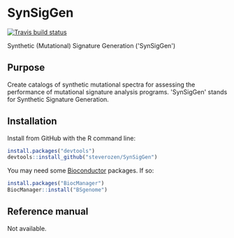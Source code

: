 
<!-- README.md is generated from README.Rmd. Please edit that file -->
SynSigGen
=========

<!-- badges: start -->
[![Travis build status](https://travis-ci.org/steverozen/ICAMS.svg?branch=master)](https://travis-ci.org/steverozen/ICAMS)

<!-- badges: end -->
Synthetic (Mutational) Signature Generation ('SynSigGen')

Purpose
-------

Create catalogs of synthetic mutational spectra for assessing the performance of mutational signature analysis programs. 'SynSigGen' stands for Synthetic Signature Generation.

Installation
------------

Install from GitHub with the R command line:

``` r
install.packages("devtools")
devtools::install_github("steverozen/SynSigGen")
```

You may need some [Bioconductor](https://www.bioconductor.org/) packages. If so:

``` r
install.packages("BiocManager")
BiocManager::install("BSgenome")
```

Reference manual
----------------

Not available.
